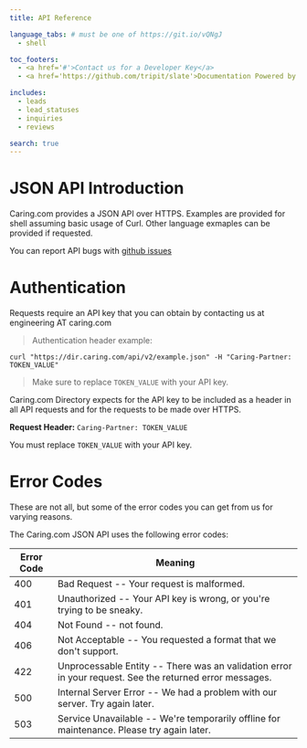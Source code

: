 ```yaml
---
title: API Reference

language_tabs: # must be one of https://git.io/vQNgJ
  - shell

toc_footers:
  - <a href='#'>Contact us for a Developer Key</a>
  - <a href='https://github.com/tripit/slate'>Documentation Powered by Slate</a>

includes:
  - leads
  - lead_statuses
  - inquiries
  - reviews

search: true
---
```


# JSON API Introduction

Caring.com provides a JSON API over HTTPS. Examples are provided for shell assuming basic usage of Curl. Other language exmaples can be provided if requested.

You can report API bugs with [github issues](https://github.com/caring/docs.caring.com/issues)

# Authentication

Requests require an API key that you can obtain by contacting us at engineering AT caring.com

> Authentication header example:

```shell
curl "https://dir.caring.com/api/v2/example.json" -H "Caring-Partner: TOKEN_VALUE"
```

> Make sure to replace `TOKEN_VALUE` with your API key.

Caring.com Directory expects for the API key to be included as a header in all API requests and for the requests to be made over HTTPS.

**Request Header:** `Caring-Partner: TOKEN_VALUE`

<aside class="notice">
You must replace <code>TOKEN_VALUE</code> with your API key.
</aside>

# Error Codes

<aside class="notice">These are not all, but some of the error codes you can get from us for varying reasons.</aside>

The Caring.com JSON API uses the following error codes:

Error Code | Meaning
---------- | -------
400 | Bad Request -- Your request is malformed.
401 | Unauthorized -- Your API key is wrong, or you're trying to be sneaky.
404 | Not Found -- not found.
406 | Not Acceptable -- You requested a format that we don't support.
422 | Unprocessable Entity -- There was an validation error in your request. See the returned error messages.
500 | Internal Server Error -- We had a problem with our server. Try again later.
503 | Service Unavailable -- We're temporarily offline for maintenance. Please try again later.

